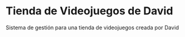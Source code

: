 # Tienda de Videojuegos de David
Sistema de gestión para una tienda de videojuegos creada por David
